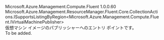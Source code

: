 <Type Name="IVirtualMachinePublishers" FullName="Microsoft.Azure.Management.Compute.Fluent.IVirtualMachinePublishers">
  <TypeSignature Language="C#" Value="public interface IVirtualMachinePublishers : Microsoft.Azure.Management.ResourceManager.Fluent.Core.CollectionActions.ISupportsListingByRegion&lt;Microsoft.Azure.Management.Compute.Fluent.IVirtualMachinePublisher&gt;" />
  <TypeSignature Language="ILAsm" Value=".class public interface auto ansi abstract IVirtualMachinePublishers implements class Microsoft.Azure.Management.ResourceManager.Fluent.Core.CollectionActions.ISupportsListingByRegion`1&lt;class Microsoft.Azure.Management.Compute.Fluent.IVirtualMachinePublisher&gt;" />
  <TypeSignature Language="DocId" Value="T:Microsoft.Azure.Management.Compute.Fluent.IVirtualMachinePublishers" />
  <TypeSignature Language="VB.NET" Value="Public Interface IVirtualMachinePublishers&#xA;Implements ISupportsListingByRegion(Of IVirtualMachinePublisher)" />
  <TypeSignature Language="F#" Value="type IVirtualMachinePublishers = interface&#xA;    interface ISupportsListingByRegion&lt;IVirtualMachinePublisher&gt;" />
  <AssemblyInfo>
    <AssemblyName>Microsoft.Azure.Management.Compute.Fluent</AssemblyName>
    <AssemblyVersion>1.0.0.60</AssemblyVersion>
  </AssemblyInfo>
  <Interfaces>
    <Interface>
      <InterfaceName>Microsoft.Azure.Management.ResourceManager.Fluent.Core.CollectionActions.ISupportsListingByRegion&lt;Microsoft.Azure.Management.Compute.Fluent.IVirtualMachinePublisher&gt;</InterfaceName>
    </Interface>
  </Interfaces>
  <Docs>
    <summary>
            仮想マシン イメージのパブリッシャーへのエントリ ポイントです。
            </summary>
    <remarks>To be added.</remarks>
  </Docs>
  <Members />
</Type>